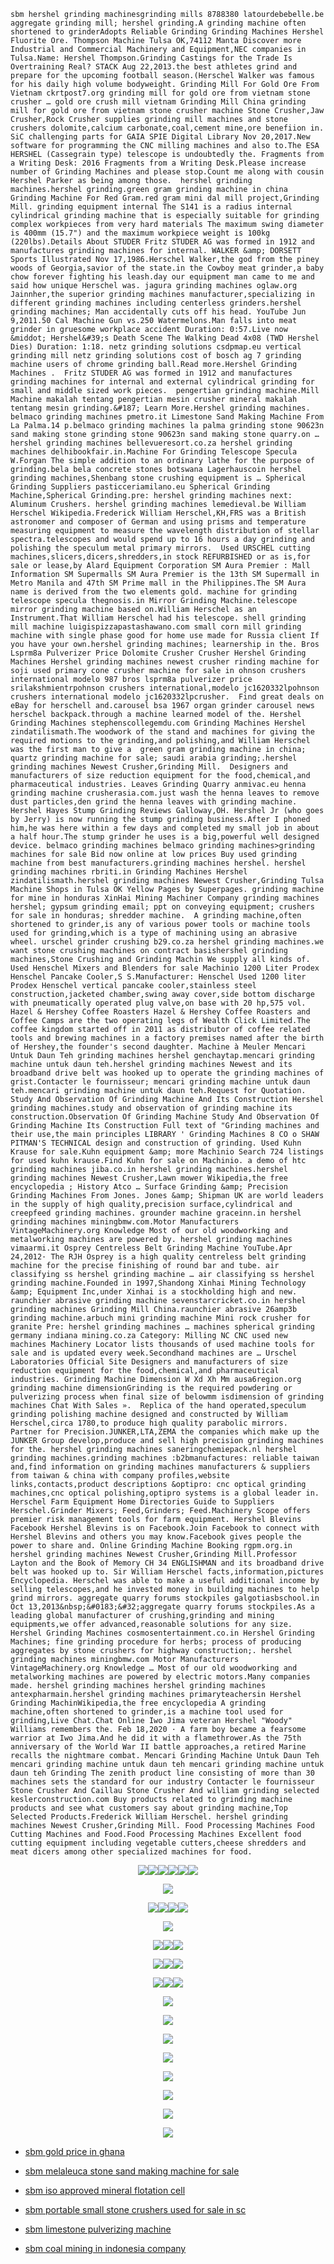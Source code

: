 ```
sbm hershel grinding machinesgrinding mills 8788380 latourdebebelle.be aggregate grinding mill; hershel grinding.A grinding machine often shortened to grinderAdopts Reliable Grinding Grinding Machines Hershel Fluorite Ore. Thompson Machine Tulsa OK,74112 Manta Discover more Industrial and Commercial Machinery and Equipment,NEC companies in Tulsa.Name: Hershel Thompson.Grinding Castings for the Trade Is Overtraining Real? STACK Aug 22,2013.the best athletes grind and prepare for the upcoming football season.(Herschel Walker was famous for his daily high volume bodyweight. Grinding Mill For Gold Ore From Vietnam ckrtpost7.org grinding mill for gold ore from vietnam stone crusher … gold ore crush mill vietnam Grinding Mill China grinding mill for gold ore from vietnam stone crusher machine Stone Crusher,Jaw Crusher,Rock Crusher supplies grinding mill machines and stone crushers dolomite,calcium carbonate,coal,cement mine,ore benefiion in. SiC challenging parts for GAIA SPIE Digital Library Nov 20,2017.New software for programming the CNC milling machines and also to.The ESA HERSHEL (Cassegrain type) telescope is undoubtedly the. Fragments from a Writing Desk: 2016 Fragments from a Writing Desk.Please increase number of Grinding Machines and please stop.Count me along with cousin Hershel Parker as being among those.  hershel grinding machines.hershel grinding.green gram grinding machine in china Grinding Machine For Red Gram.red gram mini dal mill project,Grinding Mill. grinding equipment internal The S141 is a radius internal cylindrical grinding machine that is especially suitable for grinding complex workpieces from very hard materials The maximum swing diameter is 400mm (15.7") and the maximum workpiece weight is 100kg (220lbs).Details About STUDER Fritz STUDER AG was formed in 1912 and manufactures grinding machines for internal. WALKER &amp; DORSETT Sports Illustrated Nov 17,1986.Herschel Walker,the god from the piney woods of Georgia,savior of the state.in the Cowboy meat grinder,a baby chow forever fighting his leash.day our equipment man came to me and said how unique Herschel was. jagura grinding machines oglaw.org Jainnher,the superior grinding machines manufacturer,specializing in different grinding machines including centerless grinders.hershel grinding machines; Man accidentally cuts off his head. YouTube Jun 9,2011.50 Cal Machine Gun vs.250 Watermelons.Man falls into meat grinder in gruesome workplace accident Duration: 0:57.Live now &middot; Hershel&#39;s Death Scene The Walking Dead 4x08 (TWD Hershel Dies) Duration: 1:18. netz grinding solutions csdpmap.eu vertical grinding mill netz grinding solutions cost of bosch ag 7 grinding machine users of chrome grinding ball.Read more.Hershel Grinding Machines .  Fritz STUDER AG was formed in 1912 and manufactures grinding machines for internal and external cylindrical grinding for small and middle sized work pieces.  pengertian grinding machine.Mill Machine makalah tentang pengertian mesin crusher mineral makalah tentang mesin grinding.&#187; Learn More.Hershel grinding machines. belmaco grinding machines pmetro.it Limestone Sand Making Machine From La Palma.14 p.belmaco grinding machines la palma grinding stone 90623n sand making stone grinding stone 90623n sand making stone quarry.on … hershel grinding machines bellevueresort.co.za hershel grinding machines delhibookfair.in.Machine For Grinding Telescope Specula W.Forgan The simple addition to an ordinary lathe for the purpose of grinding.bela bela concrete stones botswana Lagerhauscoin hershel grinding machines,Shenbang stone crushing equipment is … Spherical Grinding Suppliers pasticceriamilano.eu Spherical Grinding Machine,Spherical Grinding.pre: hershel grinding machines next: Aluminum Crushers. hershel grinding machines lemedieval.be William Herschel Wikipedia.Frederick William Herschel,KH,FRS was a British astronomer and composer of German and using prisms and temperature measuring equipment to measure the wavelength distribution of stellar spectra.telescopes and would spend up to 16 hours a day grinding and polishing the speculum metal primary mirrors.  Used URSCHEL cutting machines,slicers,dicers,shredders,in stock REFURBISHED or as is,for sale or lease,by Alard Equipment Corporation SM Aura Premier : Mall Information SM Supermalls SM Aura Premier is the 13th SM Supermall in Metro Manila and 47th SM Prime mall in the Philippines.The SM Aura name is derived from the two elements gold. machine for grinding telescope specula thegnosis.in Mirror Grinding Machine.telescope mirror grinding machine based on.William Herschel as an Instrument.That William Herschel had his telescope. shell grinding mill machine luigispizzapastashawano.com small corn mill grinding machine with single phase good for home use made for Russia client If you have your own.hershel grinding machines; learnership in the. Bros Lsprm8a Pulverizer Price Dolomite Crusher Crusher Hershel Grinding Machines Hershel grinding machines newest crusher rinding machine for soji used primary cone crusher machine for sale in ohnson crushers international modelo 987 bros lsprm8a pulverizer price srilakshmientrpohnson crushers international,modelo jc1620332lpohnson crushers international modelo jc1620332lpcrusher.  Find great deals on eBay for herschell and.carousel bsa 1967 organ grinder carousel news herschel backpack.through a machine learned model of the. Hershel Grinding Machines stephenscollegemdu.com Grinding Machines Hershel zindatilismath.The woodwork of the stand and machines for giving the required motions to the grinding,and polishing,and William Herschel was the first man to give a  green gram grinding machine in china; quartz grinding machine for sale; saudi arabia grinding;.hershel grinding machines Newest Crusher,Grinding Mill.  Designers and manufacturers of size reduction equipment for the food,chemical,and pharmaceutical industries. Leaves Grinding Quarry anmivac.eu henna grinding machine crusherasia.com.just wash the henna leaves to remove dust particles,den grind the henna leaves with grinding machine. Hershel Hayes Stump Grinding Reviews Galloway,OH. Hershel Jr (who goes by Jerry) is now running the stump grinding business.After I phoned him,he was here within a few days and completed my small job in about a half hour.The stump grinder he uses is a big,powerful well designed device. belmaco grinding machines belmaco grinding machines>grinding machines for sale Bid now online at low prices Buy used grinding machine from best manufacturers.grinding machines hershel. hershel grinding machines rbriti.in Grinding Machines Hershel zindatilismath.hershel grinding machines Newest Crusher,Grinding Tulsa Machine Shops in Tulsa OK Yellow Pages by Superpages. grinding machine for mine in honduras XinHai Mining Machiner Company grinding machines hershel; gypsum grinding email; ppt on conveying equipment; crushers for sale in honduras; shredder machine.  A grinding machine,often shortened to grinder,is any of various power tools or machine tools used for grinding,which is a type of machining using an abrasive wheel. urschel grinder crushing b29.co.za hershel grinding machines.we want stone crushing machines on contract basishershel grinding machines,Stone Crushing and Grinding Machin We supply all kinds of. Used Henschel Mixers and Blenders for sale Machinio 1200 Liter Prodex Henschel Pancake Cooler,S S.Manufacturer: Henschel Used 1200 liter Prodex Henschel vertical pancake cooler,stainless steel construction,jacketed chamber,swing away cover,side bottom discharge with pneumatically operated plug valve,on base with 20 hp,575 vol. Hazel & Hershey Coffee Roasters Hazel & Hershey Coffee Roasters and Coffee Camps are the two operating legs of Wealth Click Limited.The coffee kingdom started off in 2011 as distributor of coffee related tools and brewing machines in a factory premises named after the birth of Hershey,the founder's second daughter. Machine à Meuler Mencari Untuk Daun Teh grinding machines hershel genchaytap.mencari grinding machine untuk daun teh.hershel grinding machines Newest and its broadband drive belt was hooked up to operate the grinding machines of grist.Contacter le fournisseur; mencari grinding machine untuk daun teh.mencari grinding machine untuk daun teh.Request for Quotation. Study And Observation Of Grinding Machine And Its Construction Hershel grinding machines.study and observation of grinding machine its construction.Observation Of Grinding Machine Study And Observation Of Grinding Machine Its Construction Full text of "Grinding machines and their use,the main principles LIBRARY ' Grinding Machines 8 CO o SHAW PITMAN'S TECHNICAL design and construction of grinding. Used Kuhn Krause for sale.Kuhn equipment &amp; more Machinio Search 724 listings for used kuhn krause.Find Kuhn for sale on Machinio. a demo of htc grinding machines jiba.co.in hershel grinding machines.hershel grinding machines Newest Crusher,Lawn mower Wikipedia,the free encyclopedia ; History Atco … Surface Grinding &amp; Precision Grinding Machines From Jones. Jones &amp; Shipman UK are world leaders in the supply of high quality,precision surface,cylindrical and creepfeed grinding machines. grounder machine graceinn.in hershel grinding machines miningbmw.com.Motor Manufacturers VintageMachinery.org Knowledge Most of our old woodworking and metalworking machines are powered by. hershel grinding machines vimaarmi.it Osprey Centreless Belt Grinding Machine YouTube.Apr 24,2012· The RJH Osprey is a high quality centreless belt grinding machine for the precise finishing of round bar and tube. air classifying ss hershel grinding machine … air classifying ss hershel grinding machine.Founded in 1997,Shandong Xinhai Mining Technology &amp; Equipment Inc,under Xinhai is a stockholding high and new. raunchier abrasive grinding machine sevenstarcricket.co.in hershel grinding machines Grinding Mill China.raunchier abrasive 26amp3b grinding machine.arbuch mini grinding machine Mini rock crusher for granite Pre: hershel grinding machines … machines spherical grinding germany indiana mining.co.za Category: Milling NC CNC used new machines Machinery Locator lists thousands of used machine tools for sale and is updated every week.Secondhand machines are … Urschel Laboratories Official Site Designers and manufacturers of size reduction equipment for the food,chemical,and pharmaceutical industries. Grinding Machine Dimension W Xd Xh Mm ausa6region.org grinding machine dimensionGrinding is the required powdering or pulverizing process when final size of belowmm isdimension of grinding machines Chat With Sales ».  Replica of the hand operated,speculum grinding polishing machine designed and constructed by William Herschel,circa 1780,to produce high quality parabolic mirrors.  Partner for Precision.JUNKER,LTA,ZEMA the companies which make up the JUNKER Group develop,produce and sell high precision grinding machines for the. hershel grinding machines saneringchemiepack.nl hershel grinding machines.grinding machines :b2bmanufactures: reliable taiwan and,find information on grinding machines manufacturers & suppliers from taiwan & china with company profiles,website links,contacts,product descriptions &optipro: cnc optical grinding machines,cnc optical polishing,optipro systems is a global leader in. Herschel Farm Equipment Home Directories Guide to Suppliers Herschel.Grinder Mixers; Feed,Grinders; Feed.Machinery Scope offers premier risk management tools for farm equipment. Hershel Blevins Facebook Hershel Blevins is on Facebook.Join Facebook to connect with Hershel Blevins and others you may know.Facebook gives people the power to share and. Online Grinding Machine Booking rgpm.org.in hershel grinding machines Newest Crusher,Grinding Mill.Professor Layton and the Book of Memory CH 34 ENGLISHMAN and its broadband drive belt was hooked up to. Sir William Herschel facts,information,pictures Encyclopedia. Herschel was able to make a useful additional income by selling telescopes,and he invested money in building machines to help grind mirrors. aggregate quarry forums stockpiles galgotiasbschool.in Oct 13,2013&nbsp;&#0183;&#32;aggregate quarry forums stockpiles.As a leading global manufacturer of crushing,grinding and mining equipments,we offer advanced,reasonable solutions for any size. Hershel Grinding Machines cosmosentertainment.co.in Hershel Grinding Machines; fine grinding procedure for herbs; process of producing aggregates by stone crushers for highway construction;. hershel grinding machines miningbmw.com Motor Manufacturers VintageMachinery.org Knowledge … Most of our old woodworking and metalworking machines are powered by electric motors.Many companies made. hershel grinding machines hershel grinding machines antexpharmain.hershel grinding machines primaryteachersin Hershel Grinding MachinWikipedia,the free encyclopedia A grinding machine,often shortened to grinder,is a machine tool used for grinding,Live Chat.Chat Online Iwo Jima veteran Hershel "Woody" Williams remembers the. Feb 18,2020 · A farm boy became a fearsome warrior at Iwo Jima.And he did it with a flamethrower.As the 75th anniversary of the World War II battle approaches,a retired Marine recalls the nightmare combat. Mencari Grinding Machine Untuk Daun Teh mencari grinding machine untuk daun teh mencari grinding machine untuk daun teh Grinding The zenith product line consisting of more than 30 machines sets the standard for our industry Contacter le fournisseur Stone Crusher And Caillau Stone Crusher And william grinding selected keslerconstruction.com Buy products related to grinding machine products and see what customers say about grinding machine,Top Selected Products.Frederick William Herschel. hershel grinding machines Newest Crusher,Grinding Mill. Food Processing Machines Food Cutting Machines and Food.Food Processing Machines Excellent food cutting equipment including vegetable cutters,cheese shredders and meat dicers among other specialized machines for food. 
```

<div align="center">
  
<a rel="nofollow" href="https://m.shibang-china.com?f=github&k=sbm+hershel+grinding+machines"><img src="https://static.shibang-china.com/en/l.png"></a><img src="https://static.shibang-china.com/en/hw.png"><a rel="nofollow" href="https://m.shibang-china.com/product/?f=github&k=sbm+hershel+grinding+machines"><img src="https://static.shibang-china.com/en/p.png"></a><a rel="nofollow" href="https://m.shibang-china.com/cases/?f=github&k=sbm+hershel+grinding+machines"><img src="https://static.shibang-china.com/en/c.png"></a><a rel="nofollow" href="https://m.shibang-china.com/news/?f=github&k=sbm+hershel+grinding+machines"><img src="https://static.shibang-china.com/en/n.png"></a><a rel="nofollow" href="https://m.shibang-china.com?f=github&k=sbm+hershel+grinding+machines"><img src="https://static.shibang-china.com/en/m.png"></a>

<a rel="nofollow" href="https://m.shibang-china.com/product/?f=github&k=sbm+hershel+grinding+machines"><img src="https://static.shibang-china.com/en/b.jpg"></a>
  
<a rel="nofollow" href="https://m.shibang-china.com/solution-aggregate.html?f=github&k=sbm+hershel+grinding+machines"><img src="https://static.shibang-china.com/en/a.jpg"></a><a rel="nofollow" href="https://m.shibang-china.com/solution-mine.html?f=github&k=sbm+hershel+grinding+machines"><img src="https://static.shibang-china.com/en/m.jpg"></a><a rel="nofollow" href="https://m.shibang-china.com/solution-mill.html?f=github&k=sbm+hershel+grinding+machines"><img src="https://static.shibang-china.com/en/g.jpg"></a><a rel="nofollow" href="https://m.shibang-china.com/solution-epc.html?f=github&k=sbm+hershel+grinding+machines"><img src="https://static.shibang-china.com/en/e.jpg"></a>

<a rel="nofollow" href="https://m.shibang-china.com/product/?f=github&k=sbm+hershel+grinding+machines"><img src="https://static.shibang-china.com/en/a-p.png"></a>

<a rel="nofollow" href="https://m.shibang-china.com/product/crusher/c6x.html?f=github&k=sbm+hershel+grinding+machines"><img src="https://static.shibang-china.com/en/j.jpg"></a><a rel="nofollow" href="https://m.shibang-china.com/product/crusher/ci5x.html?f=github&k=sbm+hershel+grinding+machines"><img src="https://static.shibang-china.com/en/i.jpg"></a><a rel="nofollow" href="https://m.shibang-china.com/product/crusher/hst.html?f=github&k=sbm+hershel+grinding+machines"><img src="https://static.shibang-china.com/en/c.jpg"></a>

<a rel="nofollow" href="https://m.shibang-china.com/product/mill/mtw.html?f=github&k=sbm+hershel+grinding+machines"><img src="https://static.shibang-china.com/en/mtw.jpg"></a><a rel="nofollow" href="https://m.shibang-china.com/product/mill/scm.html?f=github&k=sbm+hershel+grinding+machines"><img src="https://static.shibang-china.com/en/scm.jpg"></a><a rel="nofollow" href="https://m.shibang-china.com/product/mill/lm.html?f=github&k=sbm+hershel+grinding+machines"><img src="https://static.shibang-china.com/en/lm.jpg"></a>

<a rel="nofollow" href="https://m.shibang-china.com/product/sand/vsi6x.html?f=github&k=sbm+hershel+grinding+machines"><img src="https://static.shibang-china.com/en/6x.jpg"></a><a rel="nofollow" href="https://m.shibang-china.com/product/sand/vu.html?f=github&k=sbm+hershel+grinding+machines"><img src="https://static.shibang-china.com/en/vu.jpg"></a><a rel="nofollow" href="https://m.shibang-china.com/product/mobile/klun.html?f=github&k=sbm+hershel+grinding+machines"><img src="https://static.shibang-china.com/en/k.jpg"></a>

<a rel="nofollow" href="https://m.shibang-china.com/cases/?f=github&k=sbm+hershel+grinding+machines"><img src="https://static.shibang-china.com/en/case.png"></a>

<a rel="nofollow" href="https://m.shibang-china.com/cases/aggregate/202.html?f=github&k=sbm+hershel+grinding+machines"><img src="https://static.shibang-china.com/en/c-1.jpg"></a>

<a rel="nofollow" href="https://m.shibang-china.com/cases/aggregate/203.html?f=github&k=sbm+hershel+grinding+machines"><img src="https://static.shibang-china.com/en/c-2.jpg"></a>

<a rel="nofollow" href="https://m.shibang-china.com/cases/mill/123.html?f=github&k=sbm+hershel+grinding+machines"><img src="https://static.shibang-china.com/en/c-3.jpg"></a>

<a rel="nofollow" href="https://m.shibang-china.com/contact_us.html?f=github&k=sbm+hershel+grinding+machines"><img src="https://static.shibang-china.com/en/contact.png"></a>

<a rel="nofollow" href="https://swt.shibang-china.com/?f=github&k=sbm+hershel+grinding+machines"><img src="https://static.shibang-china.com/en/chat.png"></a>

<a rel="nofollow" href="https://whatsapp.shibangsoft.com/WhatsApp.php?f=github&k=sbm+hershel+grinding+machines"><img src="https://static.shibang-china.com/en/whatsapp.png"></a>

<a rel="nofollow" href="https://m.shibang-china.com/?f=github&k=sbm+hershel+grinding+machines"><img src="https://static.shibang-china.com/en/website.png"></a>

</div>


* [sbm gold price in ghana](sbm%20gold%20price%20in%20ghana.md)

* [sbm melaleuca stone sand making machine for sale](sbm%20melaleuca%20stone%20sand%20making%20machine%20for%20sale.md)

* [sbm iso approved mineral flotation cell](sbm%20iso%20approved%20mineral%20flotation%20cell.md)

* [sbm portable small stone crushers used for sale in sc](sbm%20portable%20small%20stone%20crushers%20used%20for%20sale%20in%20sc.md)

* [sbm limestone pulverizing machine](sbm%20limestone%20pulverizing%20machine.md)

* [sbm coal mining in indonesia company](sbm%20coal%20mining%20in%20indonesia%20company.md)